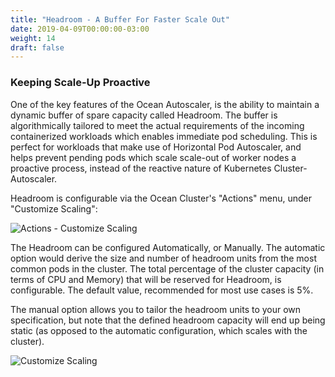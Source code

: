 ```yaml
---
title: "Headroom - A Buffer For Faster Scale Out"
date: 2019-04-09T00:00:00-03:00
weight: 14
draft: false
---
```


### Keeping Scale-Up Proactive
One of the key features of the Ocean Autoscaler, is the ability to maintain a dynamic buffer of spare capacity called Headroom. The buffer is algorithmically tailored to meet the actual requirements of the incoming containerized workloads which enables immediate pod scheduling. This is perfect for workloads that make use of Horizontal Pod Autoscaler, and helps prevent pending pods which scale scale-out of worker nodes a proactive process, instead of the reactive nature of Kubernetes Cluster-Autoscaler.

Headroom is configurable via the Ocean Cluster's "Actions" menu, under "Customize Scaling":

![Actions - Customize Scaling](/images/ocean/actions_customize_scaling.png)

The Headroom can be configured Automatically, or Manually. The automatic option would derive the size and number of headroom units from the most common pods in the cluster. The total percentage of the cluster capacity (in terms of CPU and Memory) that will be reserved for Headroom, is configurable. The default value, recommended for most use cases is 5%.

The manual option allows you to tailor the headroom units to your own specification, but note that the defined headroom capacity will end up being static (as opposed to the automatic configuration, which scales with the cluster).

![Customize Scaling](/images/ocean/customize_scaling.png)
